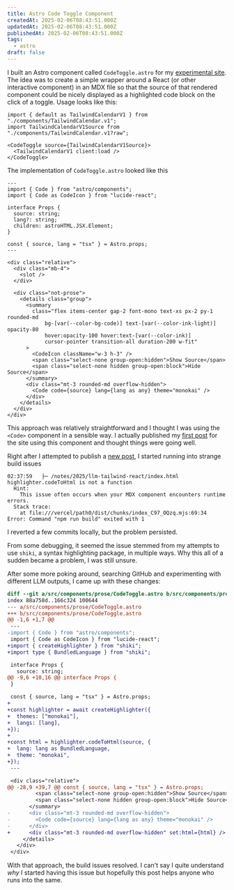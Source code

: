```yaml
---
title: Astro Code Toggle Component
createdAt: 2025-02-06T08:43:51.000Z
updatedAt: 2025-02-06T08:43:51.000Z
publishedAt: 2025-02-06T08:43:51.000Z
tags:
  - astro
draft: false
---
```


I built an Astro component called `CodeToggle.astro` for my [experimental site](https://www.thoughteddies.com).
The idea was to create a simple wrapper around a React (or other interactive component) in an MDX file so that the source of that rendered component could be nicely displayed as a highlighted code block on the click of a toggle.
Usage looks like this:

```tsx
import { default as TailwindCalendarV1 } from "./components/TailwindCalendar.v1";
import TailwindCalendarV1Source from "./components/TailwindCalendar.v1?raw";

<CodeToggle source={TailwindCalendarV1Source}>
  <TailwindCalendarV1 client:load />
</CodeToggle>
```

The implementation of `CodeToggle.astro` looked like this

```tsx
---
import { Code } from "astro/components";
import { Code as CodeIcon } from "lucide-react";

interface Props {
  source: string;
  lang?: string;
  children: astroHTML.JSX.Element;
}

const { source, lang = "tsx" } = Astro.props;
---

<div class="relative">
  <div class="mb-4">
    <slot />
  </div>

  <div class="not-prose">
    <details class="group">
      <summary
        class="flex items-center gap-2 font-mono text-xs px-2 py-1 rounded-md
            bg-[var(--color-bg-code)] text-[var(--color-ink-light)] opacity-80
            hover:opacity-100 hover:text-[var(--color-ink)]
            cursor-pointer transition-all duration-200 w-fit"
      >
        <CodeIcon className="w-3 h-3" />
        <span class="select-none group-open:hidden">Show Source</span>
        <span class="select-none hidden group-open:block">Hide Source</span>
      </summary>
      <div class="mt-3 rounded-md overflow-hidden">
        <Code code={source} lang={lang as any} theme="monokai" />
      </div>
    </details>
  </div>
</div>
```

This approach was relatively straightforward and I thought I was using the `<Code>` component in a sensible way.
I actually published my [first post](https://www.thoughteddies.com/notes/2025/llm-tailwind-react) for the site using this component and thought things were going well.

Right after I attempted to publish a [new post](https://www.thoughteddies.com/notes/2025/document-citations), I started running into strange build issues

```
02:37:59   ├─ /notes/2025/llm-tailwind-react/index.html
highlighter.codeToHtml is not a function
  Hint:
    This issue often occurs when your MDX component encounters runtime errors.
  Stack trace:
    at file:///vercel/path0/dist/chunks/index_C97_OQzq.mjs:69:34
Error: Command "npm run build" exited with 1
```

I reverted a few commits locally, but the problem persisted.

From some debugging, it seemed the issue stemmed from my attempts to use `shiki`, a syntax highlighting package, in multiple ways.
Why this all of a sudden became a problem, I was still unsure.

After some more poking around, searching GitHub and experimenting with different LLM outputs, I came up with these changes:

```diff
diff --git a/src/components/prose/CodeToggle.astro b/src/components/prose/CodeToggle.astro
index 88a758d..166c324 100644
--- a/src/components/prose/CodeToggle.astro
+++ b/src/components/prose/CodeToggle.astro
@@ -1,6 +1,7 @@
 ---
-import { Code } from "astro/components";
 import { Code as CodeIcon } from "lucide-react";
+import { createHighlighter } from "shiki";
+import type { BundledLanguage } from "shiki";

 interface Props {
   source: string;
@@ -9,6 +10,16 @@ interface Props {
 }

 const { source, lang = "tsx" } = Astro.props;
+
+const highlighter = await createHighlighter({
+  themes: ["monokai"],
+  langs: [lang],
+});
+
+const html = highlighter.codeToHtml(source, {
+  lang: lang as BundledLanguage,
+  theme: "monokai",
+});
 ---

 <div class="relative">
@@ -28,9 +39,7 @@ const { source, lang = "tsx" } = Astro.props;
         <span class="select-none group-open:hidden">Show Source</span>
         <span class="select-none hidden group-open:block">Hide Source</span>
       </summary>
-      <div class="mt-3 rounded-md overflow-hidden">
-        <Code code={source} lang={lang as any} theme="monokai" />
-      </div>
+      <div class="mt-3 rounded-md overflow-hidden" set:html={html} />
     </details>
   </div>
 </div>
```

With that approach, the build issues resolved.
I can't say I quite understand _why_ I started having this issue but hopefully this post helps anyone who runs into the same.
